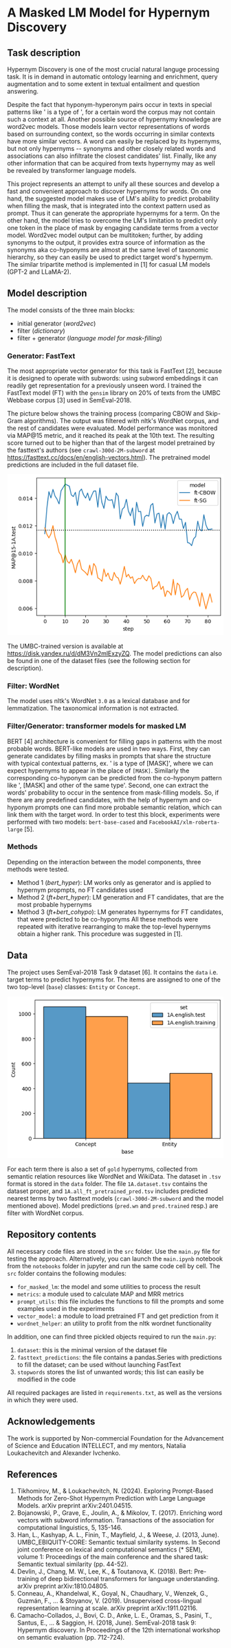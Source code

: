 # A Masked LM Model for Hypernym Discovery
## Task description
Hypernym Discovery is one of the most crucial natural languge processing task. It is in demand in automatic ontology learning and enrichment, query augmentation and to some extent in textual entailment and question answering.

Despite the fact that hyponym-hyperonym pairs occur in texts in special patterns like '<target> is a type of <hypernym>', for a certain word the corpus may not contain such a context at all. Another possible source of hypernymy knowledge are word2vec models. Those models learn vector representations of words based on surrounding context, so the words occurring in similar contexts have more similar vectors. A word can easily be replaced by its hypernyms, but not only hypernyms -- synonyms and other closely related words and associations can also infiltrate the closest candidates' list. Finally, like any other information that can be acquired from texts hypernymy may as well be revealed by transformer language models.

This project represents an attempt to unify all these sources and develop a fast and convenient approach to discover hypernyms for words. On one hand, the suggested model makes use of LM's ability to predict probability when filling the mask, that is integrated into the context pattern used as prompt. Thus it can generate the appropriate hypernyms for a term. On the other hand, the model tries to overcome the LM's limitation to predict only one token in the place of mask by engaging candidate terms from a vector model. Word2vec model output can be multitoken; further, by adding synonyms to the output, it provides extra source of information as the synonyms aka co-hyponyms are almost at the same level of taxonomic hierarchy, so they can easily be used to predict target word's hypernym.
The similar tripartite method is implemented in [1] for casual LM models (GPT-2 and LLaMA-2).

## Model description
The model consists of the three main blocks:
* initial generator (_word2vec_)
* filter (_dictionary_)
* filter + generator (_language model for mask-filling_)
  
### Generator: FastText
The most appropriate vector generator for this task is FastText [2], because it is designed to operate with subwords: using subword embeddings it can readily get representation for a previously unseen word. I trained the FastText model (FT) with the `gensim` library on 20% of texts from the UMBC Webbase corpus [3] used in SemEval-2018.

The picture below shows the training process (comparing CBOW and Skip-Gram algorithms). The output was filtered with nltk's WordNet corpus, and the rest of candidates were evaluated. Model performance was monitored via MAP@15 metric, and it reached its peak at the 10th text. The resulting score turned out to be higher than that of the largest model pretrained by the fasttext's authors (see `crawl-300d-2M-subword` at https://fasttext.cc/docs/en/english-vectors.html). The pretrained model predictions are included in the full dataset file.

![alt text](https://github.com/feudor2/hypernym_masked_discoverer/blob/main/data/fasttext_training.png?raw=true)

The UMBC-trained version is available at https://disk.yandex.ru/d/dM3Vn2mlExzyZQ. The model predictions can also be found in one of the dataset files (see the following section for description).

### Filter: WordNet
The model uses nltk's WordNet `3.0` as a lexical database and for lemmatization. The taxonomical information is not extracted.

### Filter/Generator: transformer models for masked LM
BERT [4] architecture is convenient for filling gaps in patterns with the most probable words. BERT-like models are used in two ways. First, they can generate candidates by filling masks in prompts that share the structure with typical contextual patterns, ex. '<target> is a type of [MASK]', where we can expect hypernyms to appear in the place of `[MASK]`. Similarly the corresponding co-hyponym can be predicted from the co-hyponym pattern like '<target>, [MASK] and other of the same type'. Second, one can extract the words' probability to occur in the sentence from mask-filling models. So, if there are any predefined candidates, with the help of hypernym and co-hyponym prompts one can find more probable semantic relation, which can link them with the target word. In order to test this block, experiments were performed with two models: `bert-base-cased` and `FacebookAI/xlm-roberta-large` [5].

### Methods
Depending on the interaction between the model components, three methods were tested.
* Method 1 (_bert_hyper_): LM works only as generator and is applied to hypernym propmpts, no FT candidates used
* Method 2 (_ft+bert_hyper_): LM generation and FT candidates, that are the most probable hypernyms
* Method 3 (_ft+bert_cohypo_): LM generates hypernyms for FT candidates, that were predicted to be co-hyponyms
All these methods were repeated with iterative rearranging to make the top-level hypernyms obtain a higher rank. This procedure was suggested in [1].

## Data
The project uses SemEval-2018 Task 9 dataset [6]. It contains the `data` i.e. target terms to predict hypernyms for. The items are assigned to one of the two top-level (`base`) classes: `Entity` or `Concept`. 

![alt text](https://github.com/feudor2/hypernym_masked_discoverer/blob/main/data/concept-entity-ratio.png?raw=true)

For each term there is also a set of `gold` hypernyms, collected from semantic relation resources like WordNet and WikiData.
The dataset in `.tsv` format is stored in the `data` folder. The file `1A.dataset.tsv` contains the dataset proper, and `1A.all_ft_pretrained_pred.tsv` includes predicted nearest terms by two fasttext models (`crawl-300d-2M-subword` and the model mentioned above). Model predictions (`pred.wn` and `pred.trained` resp.) are filter with WordNet corpus.

## Repository contents
All necessary code files are stored in the `src` folder. Use the `main.py` file for testing the approach. Alternatively, you can launch the `main.ipynb` notebook from the `notebooks` folder in jupyter and run the same code cell by cell. The `src` folder contains the following modules:
* `for_masked_lm`: the model and some utilities to process the result
* `metrics`: a module used to calculate MAP and MRR metrics
* `prompt_utils`: this file includes the functions to fill the prompts and some examples used in the experiments
* `vector_model`: a module to load pretrained FT and get prediction from it
* `wordnet_helper`: an utility to profit from the nltk wordnet functionality
  
In addition, one can find three pickled objects required to run the `main.py`:
1. `dataset`: this is the minimal version of the dataset file
2. `fasttext_predictions`: the file contains a pandas.Series with predictions to fill the dataset; can be used without launching FastText
3. `stopwords` stores the list of unwanted words; this list can easily be modified in the code

All required packages are listed in `requirements.txt`, as well as the versions in which they were used. 

## Acknowledgements
The work is supported by Non-commercial Foundation for the Advancement of Science and Education INTELLECT, and my mentors, Natalia Loukachevitch and Alexander Ivchenko. 

## References
1. Tikhomirov, M., & Loukachevitch, N. (2024). Exploring Prompt-Based Methods for Zero-Shot Hypernym Prediction with Large Language Models. arXiv preprint arXiv:2401.04515.
2. Bojanowski, P., Grave, E., Joulin, A., & Mikolov, T. (2017). Enriching word vectors with subword information. Transactions of the association for computational linguistics, 5, 135-146.
3. Han, L., Kashyap, A. L., Finin, T., Mayfield, J., & Weese, J. (2013, June). UMBC_EBIQUITY-CORE: Semantic textual similarity systems. In Second joint conference on lexical and computational semantics (* SEM), volume 1: Proceedings of the main conference and the shared task: Semantic textual similarity (pp. 44-52).
4. Devlin, J., Chang, M. W., Lee, K., & Toutanova, K. (2018). Bert: Pre-training of deep bidirectional transformers for language understanding. arXiv preprint arXiv:1810.04805.
5. Conneau, A., Khandelwal, K., Goyal, N., Chaudhary, V., Wenzek, G., Guzmán, F., ... & Stoyanov, V. (2019). Unsupervised cross-lingual representation learning at scale. arXiv preprint arXiv:1911.02116.
6. Camacho-Collados, J., Bovi, C. D., Anke, L. E., Oramas, S., Pasini, T., Santus, E., ... & Saggion, H. (2018, June). SemEval-2018 task 9: Hypernym discovery. In Proceedings of the 12th international workshop on semantic evaluation (pp. 712-724).
